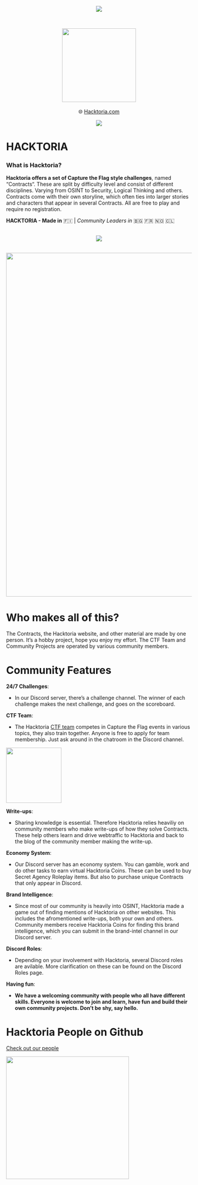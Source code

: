 <p align="center">
<img src="https://forthebadge.com/images/badges/built-with-love.svg">
</p>

<br>

<p align="center">
  <img width="200" src="https://user-images.githubusercontent.com/104733166/203328754-a623e41e-c18e-4a76-aafa-480cec915f1c.jpg">
  <br>
  <br>
  🌐 <a href=https://hacktoria.com/>Hacktoria.com</a>
  </p>
  
  <p align="center" 
  
  [![](https://dcbadge.vercel.app/api/server/mySRHk7Jgv)](https://discord.gg/mySRHk7Jgv)
  
  </p>



# **HACKTORIA**
### What is Hacktoria?

**Hacktoria offers a set of Capture the Flag style challenges**, named “Contracts“. These are split by difficulty level and consist of different disciplines. Varying from OSINT to Security, Logical Thinking and others. Contracts come with their own storyline, which often ties into larger stories and characters that appear in several Contracts. All are free to play and require no registration.

**HACKTORIA - Made in** 🇫🇮 | *Community Leaders in* 🇧🇬 🇫🇷 🇳🇴 🇨🇱

<br>

<div align="center">

<img src="https://img.shields.io/twitter/follow/hacktoria?color=yellow&logo=Twitter&logoColor=yellow&style=for-the-badge">
</div>

<br>

<p align="center">
<img width="933" src="https://user-images.githubusercontent.com/104733166/203331886-52262e54-0309-46e1-8b59-9a8e4cd3a8be.jpeg">
</p>

# Who makes all of this?

The Contracts, the Hacktoria website, and other material are made by one person. It’s a hobby project, hope you enjoy my effort. The CTF Team and Community Projects are operated by various community members.

# Community Features


**24/7 Challenges**:
<br>
- In our Discord server, there’s a challenge channel. The winner of each challenge makes the next challenge, and goes on the scoreboard.

**CTF Team**:
<br>
- The Hacktoria [CTF team](https://hacktoria.com/ctf-team/) competes in Capture the Flag events in various topics, they also train together. Anyone is free to apply for team membership. Just ask around in the chatroom in the Discord channel.

<img width="150" src="https://user-images.githubusercontent.com/104733166/203342748-141f567e-36e9-4822-82c4-2a983899ffea.png">

**Write-ups**:
- Sharing knowledge is essential. Therefore Hacktoria relies heaviliy on community members who make write-ups of how they solve Contracts. These help others learn and drive webtraffic to Hacktoria and back to the blog of the community member making the write-up.

**Economy System**:
- Our Discord server has an economy system. You can gamble, work and do other tasks to earn virtual Hacktoria Coins. These can be used to buy Secret Agency Roleplay items. But also to purchase unique Contracts that only appear in Discord.

**Brand Intelligence**:
- Since most of our community is heavily into OSINT, Hacktoria made a game out of finding mentions of Hacktoria on other websites. This includes the afromentioned write-ups, both your own and others. Community members receive Hacktoria Coins for finding this brand intelligence, which you can submit in the brand-intel channel in our Discord server.

**Discord Roles**:
- Depending on your involvement with Hacktoria, several Discord roles are avilable. More clarification on these can be found on the Discord Roles page.

**Having fun**:
- **We have a welcoming community with people who all have different skills. Everyone is welcome to join and learn, have fun and build their own community projects. Don’t be shy, say hello.**

# Hacktoria People on Github

[Check out our people](https://github.com/orgs/hacktoria/people)

<img width="333"  src="https://user-images.githubusercontent.com/104733166/203344320-23401808-a0e7-4522-a9bd-d0a4ded9bb3e.png">


